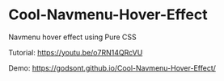 # Cool-Navmenu-Hover-Effect
Navmenu hover effect using Pure CSS

Tutorial: https://youtu.be/o7RN14QRcVU

Demo: https://godsont.github.io/Cool-Navmenu-Hover-Effect/
